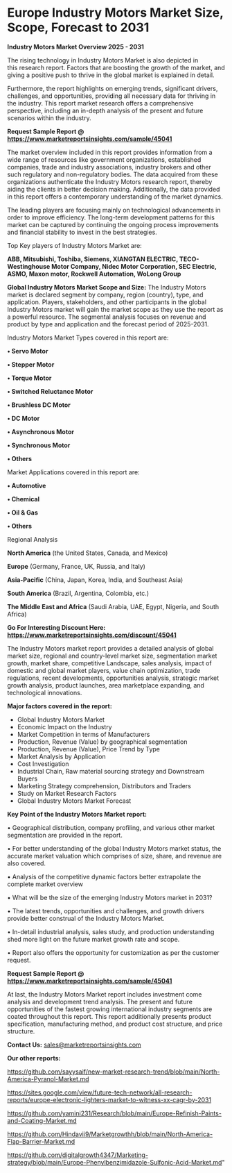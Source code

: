# Europe Industry Motors Market Size, Scope, Forecast to 2031

<Strong> Industry Motors Market Overview 2025 - 2031</strong>

The rising technology in Industry Motors Market is also depicted in this research report. Factors that are boosting the growth of the market, and giving a positive push to thrive in the global market is explained in detail.

Furthermore, the report highlights on emerging trends, significant drivers, challenges, and opportunities, providing all necessary data for thriving in the industry. This report market research offers a comprehensive perspective, including an in-depth analysis of the present and future scenarios within the industry.

<strong>Request Sample Report @ <a href=https://www.marketreportsinsights.com/sample/45041>https://www.marketreportsinsights.com/sample/45041</a></strong>

The market overview included in this report provides information from a wide range of resources like government organizations, established companies, trade and industry associations, industry brokers and other such regulatory and non-regulatory bodies. The data acquired from these organizations authenticate the Industry Motors research report, thereby aiding the clients in better decision making. Additionally, the data provided in this report offers a contemporary understanding of the market dynamics.

The leading players are focusing mainly on technological advancements in order to improve efficiency. The long-term development patterns for this market can be captured by continuing the ongoing process improvements and financial stability to invest in the best strategies.

Top Key players of Industry Motors Market are:

<strong>ABB, Mitsubishi, Toshiba, Siemens, XIANGTAN ELECTRIC, TECO-Westinghouse Motor Company, Nidec Motor Corporation, SEC Electric, ASMO, Maxon motor, Rockwell Automation, WoLong Group</strong>

<strong><b>Global Industry Motors Market Scope and Size:</b></strong>
The Industry Motors market is declared segment by company, region (country), type, and application. Players, stakeholders, and other participants in the global Industry Motors market will gain the market scope as they use the report as a powerful resource. The segmental analysis focuses on revenue and product by type and application and the forecast period of 2025-2031.

Industry Motors Market Types covered in this report are:

<strong>•  Servo Motor

•  Stepper Motor

•  Torque Motor

•  Switched Reluctance Motor

•  Brushless DC Motor

•  DC Motor

•  Asynchronous Motor

•  Synchronous Motor

•  Others</strong>

Market Applications covered in this report are:

<strong>•  Automotive

•  Chemical

•  Oil & Gas

•  Others</strong> 

Regional Analysis

<strong>North America</strong> (the United States, Canada, and Mexico)

<strong>Europe</strong> (Germany, France, UK, Russia, and Italy)

<strong>Asia-Pacific</strong> (China, Japan, Korea, India, and Southeast Asia)

<strong>South America</strong> (Brazil, Argentina, Colombia, etc.)

<strong>The Middle East and Africa</strong> (Saudi Arabia, UAE, Egypt, Nigeria, and South Africa)

<strong>Go For Interesting Discount Here: <a href=https://www.marketreportsinsights.com/discount/45041>https://www.marketreportsinsights.com/discount/45041</a></strong>

The Industry Motors market report provides a detailed analysis of global market size, regional and country-level market size, segmentation market growth, market share, competitive Landscape, sales analysis, impact of domestic and global market players, value chain optimization, trade regulations, recent developments, opportunities analysis, strategic market growth analysis, product launches, area marketplace expanding, and technological innovations.

<strong><b>Major factors covered in the report:</b></strong>
<ul>
  <li>Global Industry Motors Market </li>
  <li>Economic Impact on the Industry</li>
  <li>Market Competition in terms of Manufacturers</li>
  <li>Production, Revenue (Value) by geographical segmentation</li>
  <li>Production, Revenue (Value), Price Trend by Type</li>
  <li>Market Analysis by Application</li>
  <li>Cost Investigation</li>
  <li>Industrial Chain, Raw material sourcing strategy and Downstream Buyers</li>
  <li>Marketing Strategy comprehension, Distributors and Traders</li>
  <li>Study on Market Research Factors</li>
  <li>Global Industry Motors Market Forecast</li>
</ul>

<strong><b>Key Point of the Industry Motors Market report:</b></strong>

• Geographical distribution, company profiling, and various other market segmentation are provided in the report.

• For better understanding of the global Industry Motors market status, the accurate market valuation which comprises of size, share, and revenue are also covered.

• Analysis of the competitive dynamic factors better extrapolate the complete market overview

• What will be the size of the emerging Industry Motors market in 2031?

• The latest trends, opportunities and challenges, and growth drivers provide better construal of the Industry Motors Market.

• In-detail industrial analysis, sales study, and production understanding shed more light on the future market growth rate and scope.

• Report also offers the opportunity for customization as per the customer request.

<strong>Request Sample Report @ <a href=https://www.marketreportsinsights.com/sample/45041>https://www.marketreportsinsights.com/sample/45041</a></strong>

At last, the Industry Motors Market report includes investment come analysis and development trend analysis. The present and future opportunities of the fastest growing international industry segments are coated throughout this report. This report additionally presents product specification, manufacturing method, and product cost structure, and price structure.

<strong>Contact Us:</strong>
sales@marketreportsinsights.com

<strong>Our other reports:</strong>

<a href=https://github.com/sayysaif/new-market-research-trend/blob/main/North-America-Pyranol-Market.md>https://github.com/sayysaif/new-market-research-trend/blob/main/North-America-Pyranol-Market.md</a>

<a href=https://sites.google.com/view/future-tech-network/all-research-reports/europe-electronic-lighters-market-to-witness-xx-cagr-by-2031>https://sites.google.com/view/future-tech-network/all-research-reports/europe-electronic-lighters-market-to-witness-xx-cagr-by-2031</a>

<a href=https://github.com/yamini231/Research/blob/main/Europe-Refinish-Paints-and-Coating-Market.md>https://github.com/yamini231/Research/blob/main/Europe-Refinish-Paints-and-Coating-Market.md</a>

<a href=https://github.com/Hindavii9/Marketgrowthh/blob/main/North-America-Flap-Barrier-Market.md>https://github.com/Hindavii9/Marketgrowthh/blob/main/North-America-Flap-Barrier-Market.md</a>

<a href=https://github.com/digitalgrowth4347/Marketing-strategy/blob/main/Europe-Phenylbenzimidazole-Sulfonic-Acid-Market.md>https://github.com/digitalgrowth4347/Marketing-strategy/blob/main/Europe-Phenylbenzimidazole-Sulfonic-Acid-Market.md</a>"
